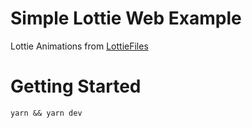 # Simple Lottie Web Example

Lottie Animations from [LottieFiles](https://lottiefiles.com/featured)

# Getting Started

`yarn && yarn dev`
